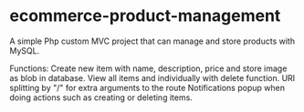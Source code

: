 # ecommerce-product-management
A simple Php custom MVC project that can manage and store products with MySQL.

Functions: 
Create new item with name, description, price and store image as blob in database.
View all items and individually with delete function.
URI splitting by "/" for extra arguments to the route
Notifications popup when doing actions such as creating or deleting items.

